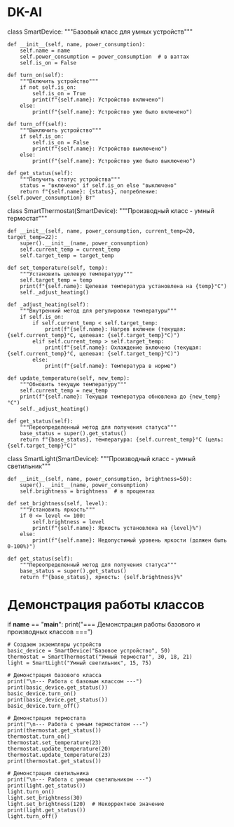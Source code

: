 # DK-AI
class SmartDevice:
    """Базовый класс для умных устройств"""
    
    def __init__(self, name, power_consumption):
        self.name = name
        self.power_consumption = power_consumption  # в ваттах
        self.is_on = False
    
    def turn_on(self):
        """Включить устройство"""
        if not self.is_on:
            self.is_on = True
            print(f"{self.name}: Устройство включено")
        else:
            print(f"{self.name}: Устройство уже было включено")
    
    def turn_off(self):
        """Выключить устройство"""
        if self.is_on:
            self.is_on = False
            print(f"{self.name}: Устройство выключено")
        else:
            print(f"{self.name}: Устройство уже было выключено")
    
    def get_status(self):
        """Получить статус устройства"""
        status = "включено" if self.is_on else "выключено"
        return f"{self.name}: {status}, потребление: {self.power_consumption} Вт"


class SmartThermostat(SmartDevice):
    """Производный класс - умный термостат"""
    
    def __init__(self, name, power_consumption, current_temp=20, target_temp=22):
        super().__init__(name, power_consumption)
        self.current_temp = current_temp
        self.target_temp = target_temp
    
    def set_temperature(self, temp):
        """Установить целевую температуру"""
        self.target_temp = temp
        print(f"{self.name}: Целевая температура установлена на {temp}°C")
        self._adjust_heating()
    
    def _adjust_heating(self):
        """Внутренний метод для регулировки температуры"""
        if self.is_on:
            if self.current_temp < self.target_temp:
                print(f"{self.name}: Нагрев включен (текущая: {self.current_temp}°C, целевая: {self.target_temp}°C)")
            elif self.current_temp > self.target_temp:
                print(f"{self.name}: Охлаждение включено (текущая: {self.current_temp}°C, целевая: {self.target_temp}°C)")
            else:
                print(f"{self.name}: Температура в норме")
    
    def update_temperature(self, new_temp):
        """Обновить текущую температуру"""
        self.current_temp = new_temp
        print(f"{self.name}: Текущая температура обновлена до {new_temp}°C")
        self._adjust_heating()
    
    def get_status(self):
        """Переопределенный метод для получения статуса"""
        base_status = super().get_status()
        return f"{base_status}, температура: {self.current_temp}°C (цель: {self.target_temp}°C)"


class SmartLight(SmartDevice):
    """Производный класс - умный светильник"""
    
    def __init__(self, name, power_consumption, brightness=50):
        super().__init__(name, power_consumption)
        self.brightness = brightness  # в процентах
    
    def set_brightness(self, level):
        """Установить яркость"""
        if 0 <= level <= 100:
            self.brightness = level
            print(f"{self.name}: Яркость установлена на {level}%")
        else:
            print(f"{self.name}: Недопустимый уровень яркости (должен быть 0-100%)")
    
    def get_status(self):
        """Переопределенный метод для получения статуса"""
        base_status = super().get_status()
        return f"{base_status}, яркость: {self.brightness}%"


# Демонстрация работы классов
if __name__ == "__main__":
    print("=== Демонстрация работы базового и производных классов ===")
    
    # Создаем экземпляры устройств
    basic_device = SmartDevice("Базовое устройство", 50)
    thermostat = SmartThermostat("Умный термостат", 30, 18, 21)
    light = SmartLight("Умный светильник", 15, 75)
    
    # Демонстрация базового класса
    print("\n--- Работа с базовым классом ---")
    print(basic_device.get_status())
    basic_device.turn_on()
    print(basic_device.get_status())
    basic_device.turn_off()
    
    # Демонстрация термостата
    print("\n--- Работа с умным термостатом ---")
    print(thermostat.get_status())
    thermostat.turn_on()
    thermostat.set_temperature(23)
    thermostat.update_temperature(20)
    thermostat.update_temperature(23)
    print(thermostat.get_status())
    
    # Демонстрация светильника
    print("\n--- Работа с умным светильником ---")
    print(light.get_status())
    light.turn_on()
    light.set_brightness(30)
    light.set_brightness(120)  # Некорректное значение
    print(light.get_status())
    light.turn_off()
